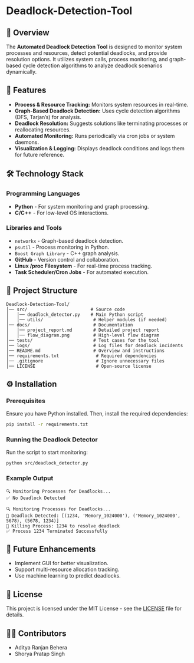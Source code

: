 # Deadlock-Detection-Tool

## 📌 Overview

The **Automated Deadlock Detection Tool** is designed to monitor system processes and resources, detect potential deadlocks, and provide resolution options. It utilizes system calls, process monitoring, and graph-based cycle detection algorithms to analyze deadlock scenarios dynamically.

## 🚀 Features

- **Process & Resource Tracking:** Monitors system resources in real-time.
- **Graph-Based Deadlock Detection:** Uses cycle detection algorithms (DFS, Tarjan’s) for analysis.
- **Deadlock Resolution:** Suggests solutions like terminating processes or reallocating resources.
- **Automated Monitoring:** Runs periodically via cron jobs or system daemons.
- **Visualization & Logging:** Displays deadlock conditions and logs them for future reference.

## 🛠️ Technology Stack

### Programming Languages

- **Python** - For system monitoring and graph processing.
- **C/C++** - For low-level OS interactions.

### Libraries and Tools

- `networkx` - Graph-based deadlock detection.
- `psutil` - Process monitoring in Python.
- `Boost Graph Library` - C++ graph analysis.
- **GitHub** - Version control and collaboration.
- **Linux /proc Filesystem** - For real-time process tracking.
- **Task Scheduler/Cron Jobs** - For automated execution.

## 📂 Project Structure

```
Deadlock-Detection-Tool/
│── src/                        # Source code
│   │── deadlock_detector.py    # Main Python script
│   │── utils/                   # Helper modules (if needed)
│── docs/                        # Documentation
│   │── project_report.md        # Detailed project report
│   │── flow_diagram.png         # High-level flow diagram
│── tests/                       # Test cases for the tool
│── logs/                        # Log files for deadlock incidents
│── README.md                    # Overview and instructions
│── requirements.txt              # Required dependencies
│── .gitignore                    # Ignore unnecessary files
│── LICENSE                       # Open-source license
```

## ⚙️ Installation

### Prerequisites

Ensure you have Python installed. Then, install the required dependencies:

```sh
pip install -r requirements.txt
```

### Running the Deadlock Detector

Run the script to start monitoring:

```sh
python src/deadlock_detector.py
```

### Example Output

```
🔍 Monitoring Processes for Deadlocks...
✅ No Deadlock Detected

🔍 Monitoring Processes for Deadlocks...
🔴 Deadlock Detected: [(1234, 'Memory_1024000'), ('Memory_1024000', 5678), (5678, 1234)]
🔴 Killing Process: 1234 to resolve deadlock
✅ Process 1234 Terminated Successfully
```

## 📌 Future Enhancements

- Implement GUI for better visualization.
- Support multi-resource allocation tracking.
- Use machine learning to predict deadlocks.

## 📜 License

This project is licensed under the MIT License - see the [LICENSE](LICENSE) file for details.

## 👨‍💻 Contributors

- Aditya Ranjan Behera
- Shorya Pratap Singh

